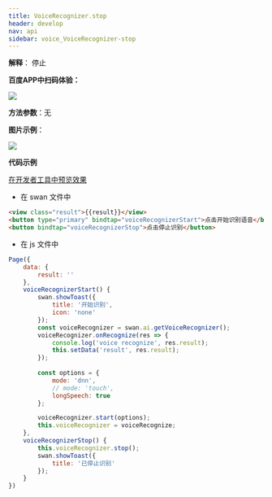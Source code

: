 ```yaml
---
title: VoiceRecognizer.stop
header: develop
nav: api
sidebar: voice_VoiceRecognizer-stop
---
```


**解释**： 停止

**百度APP中扫码体验：**

<img src="https://b.bdstatic.com/miniapp/assets/images/doc_demo/fragment_VoiceRecognizerStop.png"  class="demo-qrcode-image" />

**方法参数**：无


**图片示例**：

<div class="m-doc-custom-examples">
    <div class="m-doc-custom-examples-correct">
        <img src="https://b.bdstatic.com/miniapp/images/VoiceRecognizerStop.gif">
    </div>
    <div class="m-doc-custom-examples-correct">
        <img src=" ">
    </div>
    <div class="m-doc-custom-examples-correct">
        <img src=" ">
    </div>     
</div>

 **代码示例**

<a href="swanide://fragment/7e4fe85cd2c742caf6eb5a17ef826e421573743143847" title="在开发者工具中预览效果" target="_self">在开发者工具中预览效果</a>

* 在 swan 文件中

```html
<view class="result">{{result}}</view>
<button type="primary" bindtap="voiceRecognizerStart">点击开始识别语音</button>
<button bindtap="voiceRecognizerStop">点击停止识别</button>
```
* 在 js 文件中

```js
Page({
    data: {
        result: ''
    },
    voiceRecognizerStart() {
        swan.showToast({
            title: '开始识别',
            icon: 'none'
        });
        const voiceRecognizer = swan.ai.getVoiceRecognizer();
        voiceRecognizer.onRecognize(res => {
            console.log('voice recognize', res.result);
            this.setData('result', res.result);
        });
        
        const options = {
            mode: 'dnn',
            // mode: 'touch',
            longSpeech: true
        };

        voiceRecognizer.start(options);
        this.voiceRecognizer = voiceRecognize;
    },
    voiceRecognizerStop() {
        this.voiceRecognizer.stop();
        swan.showToast({
            title: '已停止识别'
        });
    }
})

```